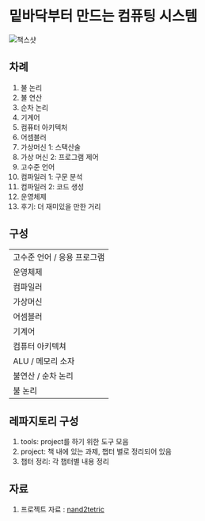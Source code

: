 # 밑바닥부터 만드는 컴퓨팅 시스템
![책스샷](https://insightbookblog.files.wordpress.com/2019/03/ebb091ebb094eb8ba5ebb680ed84b0-eba78ceb939ceb8a94-ecbbb4ed93a8ed8c85-ec8b9cec8aa4ed859c_ec959eed919ceca7804.jpg?w=816)
## 차례
1. 불 논리
2. 불 연산
3. 순차 논리
4. 기계어
5. 컴퓨터 아키텍처
6. 어셈블러
7. 가상머신 1: 스택산술
8. 가상 머신 2: 프로그램 제어
9. 고수준 언어
10. 컴파일러 1: 구문 분석
11. 컴파일러 2: 코드 생성
12. 운영체제
13. 후기: 더 재미있을 만한 거리

## 구성
||
|--|
| 고수준 언어 / 응용 프로그램 |
| 운영체제 |
| 컴파일러 |
| 가상머신 |
| 어셈블러 |
| 기계어 |
| 컴퓨터 아키텍쳐 |
| ALU / 메모리 소자 |
| 불연산 / 순차 논리 |
| 불 논리 |

## 레파지토리 구성
1. tools: project를 하기 위한 도구 모음
2. project: 책 내에 있는 과제, 챕터 별로 정리되어 있음
3. 챕터 정리: 각 챕터별 내용 정리 

## 자료
1. 프로젝트 자료 : [nand2tetric](https://www.nand2tetris.org/)
